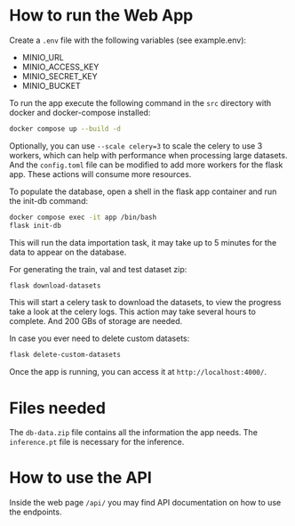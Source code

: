 # How to run the Web App
Create a `.env` file with the following variables (see example.env):
- MINIO_URL
- MINIO_ACCESS_KEY
- MINIO_SECRET_KEY
- MINIO_BUCKET

To run the app execute the following command in the `src` directory with docker and docker-compose installed:
```bash
docker compose up --build -d
```
Optionally, you can use `--scale celery=3` to scale the celery to use 3 workers, which can help with performance when processing large datasets. And the `config.toml` file can be modified to add more workers for the flask app. These actions will consume more resources.

To populate the database, open a shell in the flask app container and run the init-db command:
```bash
docker compose exec -it app /bin/bash
flask init-db
```
This will run the data importation task, it may take up to 5 minutes for the data to appear on the database.

For generating the train, val and test dataset zip:
```bash
flask download-datasets
```
This will start a celery task to download the datasets, to view the progress take a look at the celery logs. This action may take several hours to complete. And 200 GBs of storage are needed.

In case you ever need to delete custom datasets:
```bash
flask delete-custom-datasets
```

Once the app is running, you can access it at `http://localhost:4000/`.

# Files needed
The `db-data.zip` file contains all the information the app needs. The `inference.pt` file is necessary for the inference.

# How to use the API
Inside the web page `/api/` you may find API documentation on how to use the endpoints.